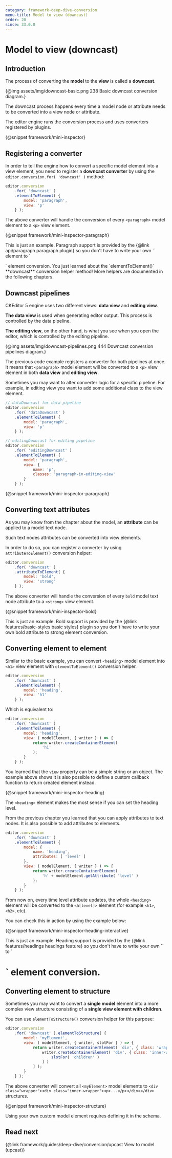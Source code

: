 ```yaml
---
category: framework-deep-dive-conversion
menu-title: Model to view (downcast)
order: 20
since: 33.0.0
---
```


# Model to view (downcast)

## Introduction

The process of converting the **model** to the **view** is called a **downcast**.

{@img assets/img/downcast-basic.png 238 Basic downcast conversion diagram.}

The downcast process happens every time a model node or attribute needs to be converted into a view node or attribute.

The editor engine runs the conversion process and uses converters registered by plugins.

{@snippet framework/mini-inspector}

## Registering a converter

In order to tell the engine how to convert a specific model element into a view element, you need to register a **downcast converter** by using the `editor.conversion.for( 'downcast' )` method:

```js
editor.conversion
	.for( 'downcast' )
	.elementToElement( {
		model: 'paragraph',
		view: 'p'
	} );
```

The above converter will handle the conversion of every `<paragraph>` model element to a `<p>` view element.

{@snippet framework/mini-inspector-paragraph}

<info-box>
	This is just an example. Paragraph support is provided by the {@link api/paragraph paragraph plugin} so you don't have to write your own `<paragraph>` element to `<p>` element conversion.
</info-box>

<info-box>
	You just learned about the `elementToElement()` **downcast** conversion helper method! More helpers are documented in the following chapters.
</info-box>

## Downcast pipelines

CKEditor 5 engine uses two different views: **data view** and **editing view**.

**The data view** is used when generating editor output. This process is controlled by the data pipeline.

**The editing view**, on the other hand, is what you see when you open the editor, which is controlled by the editing pipeline.

{@img assets/img/downcast-pipelines.png 444 Downcast conversion pipelines diagram.}

The previous code example registers a converter for both pipelines at once. It means that `<paragraph>` model element will be converted to a `<p>` view element in both **data view** and **editing view**.

Sometimes you may want to alter converter logic for a specific pipeline. For example, in editing view you want to add some additional class to the view element.

```js
// dataDowncast for data pipeline
editor.conversion
	.for( 'dataDowncast' )
	.elementToElement( {
		model: 'paragraph',
		view: 'p'
	} );

// editingDowncast for editing pipeline
editor.conversion
	.for( 'editingDowncast' )
	.elementToElement( {
		model: 'paragraph',
		view: {
			name: 'p',
			classes: 'paragraph-in-editing-view'
		}
	} );
```

{@snippet framework/mini-inspector-paragraph}

## Converting text attributes

As you may know from the chapter about the model, an **attribute** can be applied to a model text node.

Such text nodes attributes can be converted into view elements.

In order to do so, you can register a converter by using `attributeToElement()` conversion helper:

```js
editor.conversion
	.for( 'downcast' )
	.attributeToElement( {
		model: 'bold',
		view: 'strong'
	} );
```

The above converter will handle the conversion of every `bold` model text node attribute to a `<strong>` view element.

{@snippet framework/mini-inspector-bold}

<info-box>
	This is just an example. Bold support is provided by the {@link features/basic-styles basic styles} plugin so you don't have to write your own bold attribute to strong element conversion.
</info-box>

## Converting element to element

Similar to the basic example, you can convert `<heading>` model element into `<h1>` view element with `elementToElement()` conversion helper.

```js
editor.conversion
	.for( 'downcast' )
	.elementToElement( {
		model: 'heading',
		view: 'h1'
	} );
```

Which is equivalent to:

```js
editor.conversion
	.for( 'downcast' )
	.elementToElement( {
		model: 'heading',
		view: ( modelElement, { writer } ) => {
			return writer.createContainerElement(
				'h1'
			);
		}
	} );
```

You learned that the `view` property can be a simple string or an object. The example above shows it is also possible to define a custom callback function to return created element instead.

{@snippet framework/mini-inspector-heading}

The `<heading>` element makes the most sense if you can set the heading level.

From the previous chapter you learned that you can apply attributes to text nodes. It is also possible to add attributes to elements.

```js
editor.conversion
	.for( 'downcast' )
	.elementToElement( {
		model: {
			name: 'heading',
			attributes: [ 'level' ]
		},
		view: ( modelElement, { writer } ) => {
			return writer.createContainerElement(
				'h' + modelElement.getAttribute( 'level' )
			);
		}
	} );
```

From now on, every time level attribute updates, the whole `<heading>` element will be converted to the `<h[level]>` element (for example `<h1>`, `<h2>`, etc).

You can check this in action by using the example below:

{@snippet framework/mini-inspector-heading-interactive}

<info-box>
	This is just an example. Heading support is provided by the {@link features/headings headings feature} so you don't have to write your own `<heading level="1">` to `<h1>` element conversion.
</info-box>

## Converting element to structure

Sometimes you may want to convert a **single model** element into a more complex view structure consisting of a **single view element with children**.

You can use `elementToStructure()` conversion helper for this purpose:

```js
editor.conversion
	.for( 'downcast' ).elementToStructure( {
		model: 'myElement',
		view: ( modelElement, { writer, slotFor } ) => {
			return writer.createContainerElement( 'div', { class: 'wrapper' }, [
				writer.createContainerElement( 'div', { class: 'inner-wrapper' }, [
					slotFor( 'children' )
				] )
			] );
		}
	} );
```

The above converter will convert all `<myElement>` model elements to `<div class="wrapper"><div class="inner-wrapper"><p>...</p></div></div>` structures.

{@snippet framework/mini-inspector-structure}

<info-box>
	Using your own custom model element requires defining it in the schema.
</info-box>

## Read next

{@link framework/guides/deep-dive/conversion/upcast View to model (upcast)}
